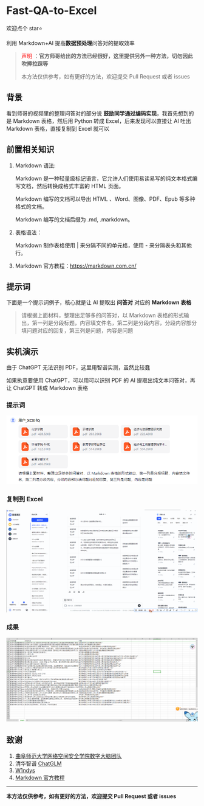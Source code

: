 # Fast-QA-to-Excel

欢迎点个 star⭐

利用 Markdown+AI 提高**数据预处理**问答对的提取效率

> <span style="color:#FF0000;"> 声明 </span>：**官方师哥给出的方法已经很好，这里提供另外一种方法，切勿因此吹捧拉踩等**
> 
> 本方法仅供参考，如有更好的方法，欢迎提交 Pull Request 或者 issues

## 背景

看到师哥的视频里的整理问答对的部分说 **鼓励同学通过编码实现**，我首先想到的是 Markdown 表格，然后用 Python 转成 Excel，后来发现可以直接让 AI 吐出 Markdown 表格，直接复制到 Excel 就可以

## 前置相关知识

1. Markdown 语法:

   Markdown 是一种轻量级标记语言，它允许人们使用易读易写的纯文本格式编写文档，然后转换成格式丰富的 HTML 页面。

   Markdown 编写的文档可以导出 HTML 、Word、图像、PDF、Epub 等多种格式的文档。

   Markdown 编写的文档后缀为 .md, .markdown。

2. 表格语法：

   Markdown 制作表格使用 | 来分隔不同的单元格，使用 - 来分隔表头和其他行。

3. Markdown 官方教程：https://markdown.com.cn/

## 提示词

下面是一个提示词例子，核心就是让 AI 提取出 **问答对** 对应的 **Markdown 表格**

> 请根据上面材料，整理出足够多的问答对，以 Markdown 表格的形式输出，第一列是分段标题，内容填文件名，第二列是分段内容，分段内容部分填问题对应的回复，第三列是问题，内容是问题

## 实机演示

由于 ChatGPT 无法识别 PDF，这里用智谱实测，虽然比较蠢

如果执意要使用 ChatGPT，可以用可以识别 PDF 的 AI 提取出纯文本问答对，再让 ChatGPT 转成 Markdown 表格

### 提示词

![image-20240610165537447](assets/image/image-20240610165537447.png)

### 复制到 Excel

![recording](assets/image/recording.gif)

### 成果

![image-20240610165944843](assets/image/image-20240610165944843.png)

## 致谢

1. [曲阜师范大学网络空间安全学院数字大脑团队](https://c605.cn/index)
2. 清华智谱 [ChatGLM](https://chatglm.cn/)
3. [W1ndys](https://github.com/W1ndys)
4. [Markdown 官方教程](https://markdown.com.cn/)

---

**本方法仅供参考，如有更好的方法，欢迎提交 Pull Request 或者 issues**
